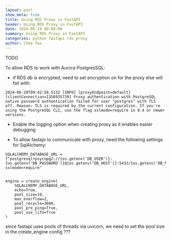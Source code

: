 ```yaml
---
layout: post
show_meta: true
title: Using RDS Proxy in FastAPI
header: Using RDS Proxy in FastAPI
date: 2024-06-19 00:00:00
summary: Using RDS Proxy in FastAPI
categories: python fastapi rds proxy
author: Chee Yeo
---
```



TODO

To allow RDS to work with Aurora PostgresSQL:

* if RDS db is encrypted, need to set encryption on for the proxy else will fail with:

```
2024-06-20T09:42:59.513Z [INFO] [proxyEndpoint=default] [clientConnection=1356935739] Proxy authentication with PostgreSQL native password authentication failed for user "postgres" with TLS off. Reason: TLS is required by the current configuration. If you're using the PostgreSQL CLI, use the flag sslmode=require in 8.4 or newer versions.
```

* Enable the logging option when creating proxy as it enables easier debugging

* To allow fastapi to communicate with proxy, need the following settings for SqlAlchemy:

```
SQLALCHEMY_DATABASE_URL = f"postgresql+psycopg2://{os.getenv('DB_USER')}:{os.getenv('DB_PASSWORD')}@{os.getenv('DB_HOST')}:5432/{os.getenv('DB_NAME')}?sslmode=require"


engine = create_engine(
    SQLALCHEMY_DATABASE_URL,
    echo=True,
    pool_size=10,
    max_overflow=2,
    pool_recycle=3600,
    pool_pre_ping=True,
    pool_use_lifo=True
)
```

since fastapi uses pools of threads via uvicorn, we need to set the pool size in the create_engine config ???

